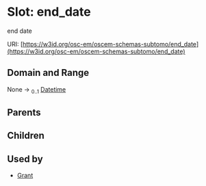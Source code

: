 
# Slot: end_date

end date

URI: [https://w3id.org/osc-em/oscem-schemas-subtomo/end_date](https://w3id.org/osc-em/oscem-schemas-subtomo/end_date)


## Domain and Range

None &#8594;  <sub>0..1</sub> [Datetime](types/Datetime.md)

## Parents


## Children


## Used by

 * [Grant](Grant.md)
